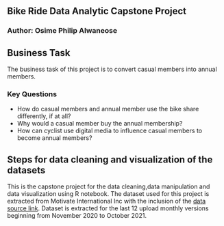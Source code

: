## Bike Ride Data Analytic Capstone Project
### Author: Osime Philip AIwaneose
## Business Task

The business task of this project is to convert casual members into annual members.

### Key Questions
- How do casual members and annual member use the bike share differently, if at all?
- Why would a casual member buy the annual membership?
- How can cyclist use digital media to influence casual members to become annual members?

## Steps for data cleaning and visualization of the datasets

This is the capstone project for the data cleaning,data manipulation and data visualization using R notebook. 
The dataset used for this project is extracted from Motivate International Inc with the inclusion of the [data source link](https://divvy-tripdata.s3.amazonaws.com/index.html). 
Dataset is extracted for the last 12 upload monthly versions beginning from November 2020 to October 2021.
